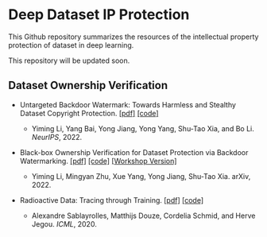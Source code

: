 # Deep Dataset IP Protection
This Github repository summarizes the resources of the intellectual property protection of dataset in deep learning.

This repository will be updated soon.

## Dataset Ownership Verification
- Untargeted Backdoor Watermark: Towards Harmless and Stealthy Dataset Copyright Protection.
  [[pdf]](https://www.researchgate.net/publication/363766436_Untargeted_Backdoor_Watermark_Towards_Harmless_and_Stealthy_Dataset_Copyright_Protection)
  [[code]](https://github.com/THUYimingLi/Untargeted_Backdoor_Watermark)
  - Yiming Li, Yang Bai, Yong Jiang, Yong Yang, Shu-Tao Xia, and Bo Li. *NeurIPS*, 2022.
 
 - Black-box Ownership Verification for Dataset Protection via Backdoor Watermarking.
   [[pdf]](https://arxiv.org/pdf/2209.06015.pdf)
   [[code]](https://github.com/THUYimingLi/DVBW)
   [[Workshop Version]](https://arxiv.org/pdf/2010.05821.pdf)
   - Yiming Li, Mingyan Zhu, Xue Yang, Yong Jiang, Shu-Tao Xia. arXiv, 2022.

 - Radioactive Data: Tracing through Training.
   [[pdf]](http://proceedings.mlr.press/v119/sablayrolles20a/sablayrolles20a.pdf)
   [[code]](https://github.com/facebookresearch/radioactive_data)
   - Alexandre Sablayrolles, Matthijs Douze, Cordelia Schmid, and Herve Jegou. *ICML*, 2020.
